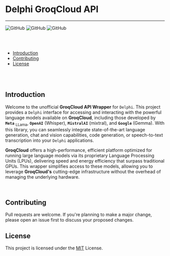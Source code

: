 # Delphi GroqCloud API

___
![GitHub](https://img.shields.io/badge/IDE%20Version-Delphi%2010.3/11/12-yellow)
![GitHub](https://img.shields.io/badge/platform-all%20platforms-green)
![GitHub](https://img.shields.io/badge/Updated%20the%2011/13/2024-blue)

<br/>
<br/>

- [Introduction](#Introduction)
- [Contributing](#contributing)
- [License](#license)

<br/>
<br/>

## Introduction

Welcome to the unofficial **GroqCloud API Wrapper** for `Delphi`. This project provides a `Delphi` interface for accessing and interacting with the powerful language models available on **GroqCloud**, including those developed by **`Meta`** <sub>LLama</sub>, **`OpenAI`** (Whisper), **`MistralAI`** (mixtral), and **`Google`** (Gemma). With this library, you can seamlessly integrate state-of-the-art language generation, chat and vision capabilities, code generation, or speech-to-text transcription into your `Delphi` applications.

**GroqCloud** offers a high-performance, efficient platform optimized for running large language models via its proprietary Language Processing Units (LPUs), delivering speed and energy efficiency that surpass traditional GPUs. This wrapper simplifies access to these models, allowing you to leverage **GroqCloud's** cutting-edge infrastructure without the overhead of managing the underlying hardware.

<br/>

## Contributing

Pull requests are welcome. If you're planning to make a major change, please open an issue first to discuss your proposed changes.

## License

This project is licensed under the [MIT](https://choosealicense.com/licenses/mit/) License.

